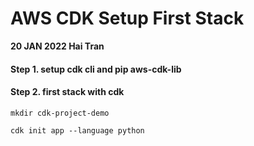 # AWS CDK Setup First Stack 
**20 JAN 2022 Hai Tran**

#### Step 1. setup cdk cli and pip aws-cdk-lib 

#### Step 2. first stack with cdk 
```
mkdir cdk-project-demo
```
```
cdk init app --language python
```

